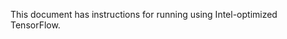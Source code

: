<!-- 10. Description -->

This document has instructions for running <model name> <precision> <mode> using
Intel-optimized TensorFlow.

